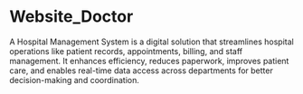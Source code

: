 # Website_Doctor
A Hospital Management System is a digital solution that streamlines hospital operations like patient records, appointments, billing, and staff management. It enhances efficiency, reduces paperwork, improves patient care, and enables real-time data access across departments for better decision-making and coordination.

